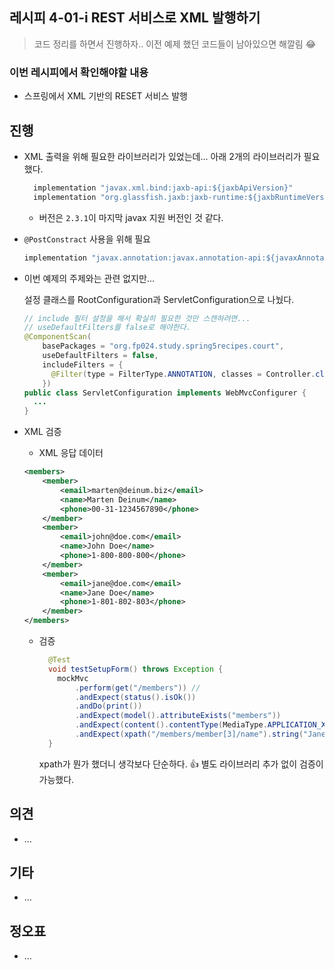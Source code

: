 ## 레시피 4-01-i REST 서비스로 XML 발행하기

> 코드 정리를 하면서 진행하자.. 이전 예제 했던 코드들이 남아있으면 해깔림 😂
>

### 이번 레시피에서 확인해야할  내용

* 스프링에서 XML 기반의 RESET 서비스 발행

  

## 진행

* XML 출력을 위해 필요한 라이브러리가 있었는데... 아래 2개의 라이브러리가 필요했다.

  ```java
    implementation "javax.xml.bind:jaxb-api:${jaxbApiVersion}"
    implementation "org.glassfish.jaxb:jaxb-runtime:${jaxbRuntimeVersion}"
  ```

  * 버전은 `2.3.1`이 마지막 javax 지원 버전인 것 같다.

* `@PostConstract` 사용을 위해 필요

  ```java
  implementation "javax.annotation:javax.annotation-api:${javaxAnnotationApiVersion}"
  ```

* 이번 예제의 주제와는 관련 없지만...

  설정 클래스를 RootConfiguration과 ServletConfiguration으로 나눴다.

  ```java
  // include 필터 설정을 해서 확실히 필요한 것만 스캔하려면...
  // useDefaultFilters를 false로 해야한다.
  @ComponentScan(
      basePackages = "org.fp024.study.spring5recipes.court",
      useDefaultFilters = false,
      includeFilters = {
        @Filter(type = FilterType.ANNOTATION, classes = Controller.class),
      })
  public class ServletConfiguration implements WebMvcConfigurer {
    ...
  }
  ```

* XML 검증

  *  XML 응답 데이터

    ```xml
    <members>
        <member>
            <email>marten@deinum.biz</email>
            <name>Marten Deinum</name>
            <phone>00-31-1234567890</phone>
        </member>
        <member>
            <email>john@doe.com</email>
            <name>John Doe</name>
            <phone>1-800-800-800</phone>
        </member>
        <member>
            <email>jane@doe.com</email>
            <name>Jane Doe</name>
            <phone>1-801-802-803</phone>
        </member>
    </members>
    ```

  * 검증

    ```java
      @Test
      void testSetupForm() throws Exception {
        mockMvc
            .perform(get("/members")) //
            .andExpect(status().isOk())
            .andDo(print())
            .andExpect(model().attributeExists("members"))
            .andExpect(content().contentType(MediaType.APPLICATION_XML))
            .andExpect(xpath("/members/member[3]/name").string("Jane Doe"));
      }
    ```

    xpath가 뭔가 했더니 생각보다 단순하다. 👍
    별도 라이브러리 추가 없이 검증이 가능했다.

## 의견

* ...



## 기타

* ...



## 정오표

* ...

